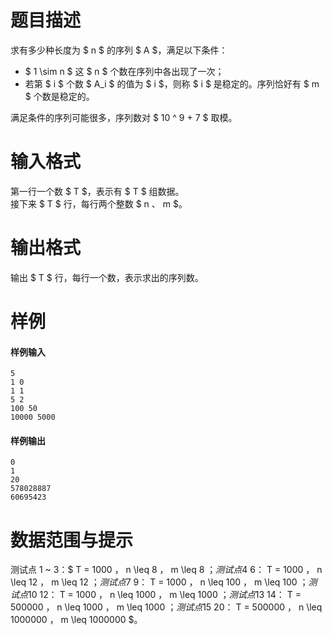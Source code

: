 
# 题目描述

求有多少种长度为 $ n $ 的序列 $ A $，满足以下条件：

* $ 1 \sim n $ 这 $ n $ 个数在序列中各出现了一次；
* 若第 $ i $ 个数 $ A_i $ 的值为 $ i $，则称 $ i $ 是稳定的。序列恰好有 $ m $ 个数是稳定的。

满足条件的序列可能很多，序列数对 $ 10 ^ 9 + 7 $ 取模。

# 输入格式

第一行一个数 $ T $，表示有 $ T $ 组数据。  
接下来 $ T $ 行，每行两个整数 $ n $、$ m $。

# 输出格式

输出 $ T $ 行，每行一个数，表示求出的序列数。

# 样例

#### 样例输入
```plain
5
1 0
1 1
5 2
100 50
10000 5000
```

#### 样例输出
```plain
0
1
20
578028887
60695423
```

# 数据范围与提示

测试点 1 ~ 3：$ T = 1000 $，$ n \leq 8 $，$ m \leq 8 $；  
测试点 4 ~ 6：$ T = 1000 $，$ n \leq 12 $，$ m \leq 12 $；  
测试点 7 ~ 9：$ T = 1000 $，$ n \leq 100 $，$ m \leq 100 $；  
测试点 10 ~ 12：$ T = 1000 $，$ n \leq 1000 $，$ m \leq 1000 $；  
测试点 13 ~ 14：$ T = 500000 $，$ n \leq 1000 $，$ m \leq 1000 $；  
测试点 15 ~ 20：$ T = 500000 $，$ n \leq 1000000 $，$ m \leq 1000000 $。


